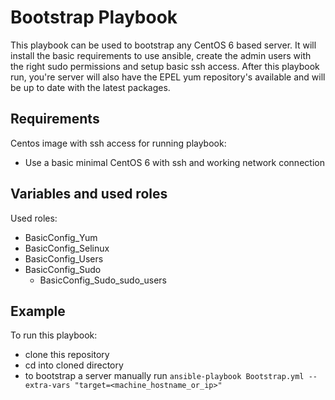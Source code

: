 Bootstrap Playbook
=========

This playbook can be used to bootstrap any CentOS 6 based server. It will install the basic requirements to use ansible, create the admin users with the right sudo permissions and setup basic ssh access. After this playbook run, you're server will also have the EPEL yum repository's available and will be up to date with the latest packages.

Requirements
------------

Centos image with ssh access for running playbook: 

* Use a basic minimal CentOS 6 with ssh and working network connection

Variables and used roles
--------------
Used roles:

* BasicConfig_Yum
* BasicConfig_Selinux
* BasicConfig_Users
* BasicConfig_Sudo
  * BasicConfig_Sudo_sudo_users

Example
----------------
To run this playbook:

* clone this repository
* cd into cloned directory
* to bootstrap a server manually run `ansible-playbook Bootstrap.yml --extra-vars "target=<machine_hostname_or_ip>"`

